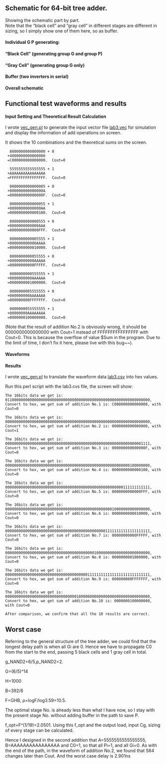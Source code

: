 ## Schematic for 64-bit tree adder.
Showing the schematic part by part.<br />
Note that the “black cell” and “gray cell” in different stages are different in sizing, so I simply show one of them here, so as buffer. 
#### Individual G P generating:


#### “Black Cell” (generating group G and group P)


#### “Gray Cell” (generating group G only)

#### Buffer (two inverters in serial)
 

#### Overall schematic


## Functional test waveforms and results
#### Input Setting and Theoretical Result Calculation
I wrote [vec_gen.pl](https://github.com/CWang24/Adders/blob/master/vec_gen.pl) to generate the input vector file [lab3.vec](https://github.com/CWang24/Adders/blob/master/lab3.vec) for simulation and display the information of add operations on screen.

It shows the 10 combinations and the theoretical sums on the screen.
```
  8000000000000000 + 0
 +4000000000000000
 =C000000000000000.  Cout=0

  5555555555555555 + 1
 +AAAAAAAAAAAAAAAA
 =FFFFFFFFFFFFFFFF.  Cout=0

  0000000000000005 + 0
 +000000000000000A
 =000000000000000F.  Cout=0

  0000000000000055 + 1
 +00000000000000AA
 =0000000000000100.  Cout=0

  0000000000000555 + 0
 +0000000000000AAA
 =0000000000000FFF.  Cout=0

  0000000000005555 + 1
 +000000000000AAAA
 =0000000000010000.  Cout=0

  0000000000055555 + 0
 +00000000000AAAAA
 =00000000000FFFFF.  Cout=0

  0000000000555555 + 1
 +0000000000AAAAAA
 =0000000001000000.  Cout=0

  0000000005555555 + 0
 +000000000AAAAAAA
 =000000000FFFFFFF.  Cout=0

  0000000055555555 + 1
 +00000000AAAAAAAA
 =0000000100000000.  Cout=0
```

(Note that the result of addition No.2 is obviously wrong, it should be 0000000000000000 with Cout=1 instead of FFFFFFFFFFFFFFFF with Cout=0. This is because the overflow of value $Sum in the program. Due to the limit of time, I don’t fix it here, please live with this bug~~). 

#### Waveforms

#### Results
I wrote [vec_gen.pl](https://github.com/CWang24/Adders/blob/master/vec_gen.pl) to translate the waveform data [lab3.csv](https://github.com/CWang24/Adders/blob/master/lab3.csv#L2) into hex values.<br />

Run this perl script with the lab3.cvs file, the screen will show:
```
The 16bits data we get is: 01100000000000000000000000000000000000000000000000000000000000000,
Convert to hex, we get sum of addition No.1 is: C000000000000000, with Cout=0

The 16bits data we get is: 00000000000000000000000000000000000000000000000000000000000000000,
Convert to hex, we get sum of addition No.2 is: 0000000000000000, with Cout=1

The 16bits data we get is: 00000000000000000000000000000000000000000000000000000000000001111,
Convert to hex, we get sum of addition No.3 is: 000000000000000F, with Cout=0

The 16bits data we get is: 00000000000000000000000000000000000000000000000000000000100000000,
Convert to hex, we get sum of addition No.4 is: 0000000000000100, with Cout=0

The 16bits data we get is: 00000000000000000000000000000000000000000000000000000111111111111,
Convert to hex, we get sum of addition No.5 is: 0000000000000FFF, with Cout=0

The 16bits data we get is: 00000000000000000000000000000000000000000000000010000000000000000,
Convert to hex, we get sum of addition No.6 is: 0000000000010000, with Cout=0

The 16bits data we get is: 00000000000000000000000000000000000000000000011111111111111111111,
Convert to hex, we get sum of addition No.7 is: 00000000000FFFFF, with Cout=0

The 16bits data we get is: 00000000000000000000000000000000000000001000000000000000000000000,
Convert to hex, we get sum of addition No.8 is: 0000000001000000, with Cout=0

The 16bits data we get is: 00000000000000000000000000000000000001111111111111111111111111111,
Convert to hex, we get sum of addition No.9 is: 000000000FFFFFFF, with Cout=0

The 16bits data we get is: 00000000000000000000000000000000100000000000000000000000000000000,
Convert to hex, we get sum of addition No.10 is: 0000000100000000, with Cout=0

After comparison, we confirm that all the 10 results are correct.
```
## Worst case
Referring to the general structure of the tree adder, we could find that the longest delay path is when all Gi are 0. Hence we have to propagate C0 from the start to the end, passing 5 black cells and 1 gray cell in total.

g_NAND2=6/5,p_NAND2=2.

G=(6/5)^14

H=1000

B=392/6

F=GHB, ρ=logF/log3.59=10.5. 

The optimal stage No. is already less than what I have now, so I stay with the present stage No. without adding buffer in the path to save P.

f_opt=F^(1/19)=2.0501. Using this f_opt and the output load, input Cg, sizing of every stage can be calculated.

Hence I designed in the second addition that A=5555555555555555, B=AAAAAAAAAAAAAAAA and C0=1, so that all Pi=1, and all Gi=0.
As with the end of the path, in the waveform of addition No.2, we found that S64 changes later than Cout.
And the worst case delay is 2.901ns
